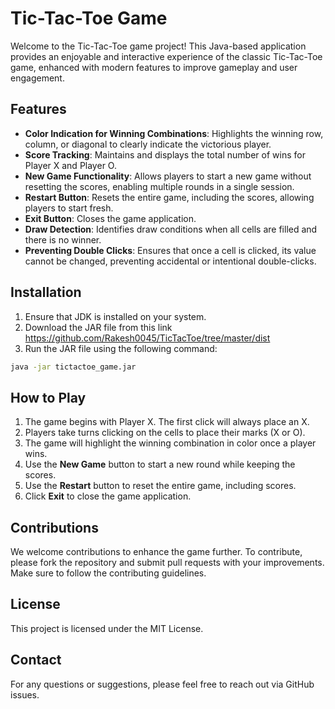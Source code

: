 
# Tic-Tac-Toe Game

Welcome to the Tic-Tac-Toe game project! This Java-based application provides an enjoyable and interactive experience of the classic Tic-Tac-Toe game, enhanced with modern features to improve gameplay and user engagement.

## Features

- **Color Indication for Winning Combinations**: Highlights the winning row, column, or diagonal to clearly indicate the victorious player.
- **Score Tracking**: Maintains and displays the total number of wins for Player X and Player O.
- **New Game Functionality**: Allows players to start a new game without resetting the scores, enabling multiple rounds in a single session.
- **Restart Button**: Resets the entire game, including the scores, allowing players to start fresh.
- **Exit Button**: Closes the game application.
- **Draw Detection**: Identifies draw conditions when all cells are filled and there is no winner.
- **Preventing Double Clicks**: Ensures that once a cell is clicked, its value cannot be changed, preventing accidental or intentional double-clicks.

## Installation

1. Ensure that JDK is installed on your system.
2. Download the JAR file from this link https://github.com/Rakesh0045/TicTacToe/tree/master/dist
3. Run the JAR file using the following command:

```sh
java -jar tictactoe_game.jar
```

## How to Play

1. The game begins with Player X. The first click will always place an X.
2. Players take turns clicking on the cells to place their marks (X or O).
3. The game will highlight the winning combination in color once a player wins.
4. Use the **New Game** button to start a new round while keeping the scores.
5. Use the **Restart** button to reset the entire game, including scores.
6. Click **Exit** to close the game application.

## Contributions

We welcome contributions to enhance the game further. To contribute, please fork the repository and submit pull requests with your improvements. Make sure to follow the contributing guidelines.

## License

This project is licensed under the MIT License.

## Contact

For any questions or suggestions, please feel free to reach out via GitHub issues.

